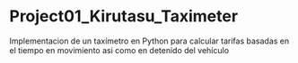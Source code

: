 # Project01_Kirutasu_Taximeter
Implementacion de un taxímetro en Python para calcular tarifas basadas en el tiempo en movimiento asi como en detenido del vehículo
